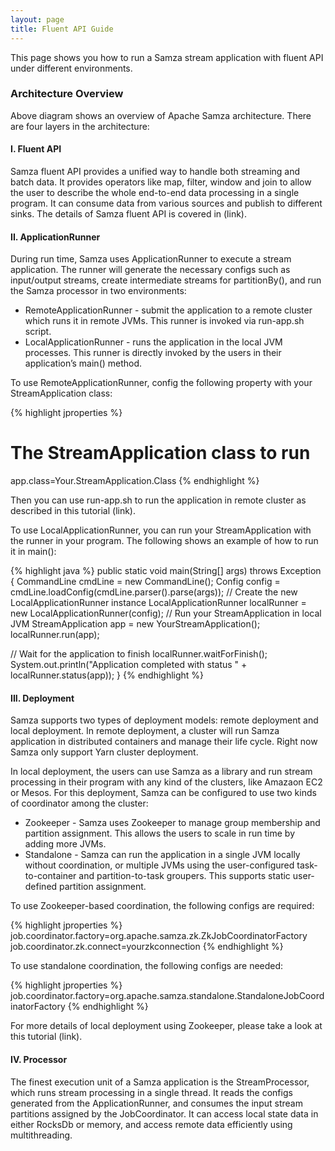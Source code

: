 ```yaml
---
layout: page
title: Fluent API Guide
---
```

<!--
   Licensed to the Apache Software Foundation (ASF) under one or more
   contributor license agreements.  See the NOTICE file distributed with
   this work for additional information regarding copyright ownership.
   The ASF licenses this file to You under the Apache License, Version 2.0
   (the "License"); you may not use this file except in compliance with
   the License.  You may obtain a copy of the License at

       http://www.apache.org/licenses/LICENSE-2.0

   Unless required by applicable law or agreed to in writing, software
   distributed under the License is distributed on an "AS IS" BASIS,
   WITHOUT WARRANTIES OR CONDITIONS OF ANY KIND, either express or implied.
   See the License for the specific language governing permissions and
   limitations under the License.
-->

This page shows you how to run a Samza stream application with fluent API under different environments.

### Architecture Overview

Above diagram shows an overview of Apache Samza architecture. There are four layers in the architecture:

#### I. Fluent API

Samza fluent API provides a unified way to handle both streaming and batch data. It provides operators like map, filter, window and join to allow the user to describe the whole end-to-end data processing in a single program. It can consume data from various sources and publish to different sinks. The details of Samza fluent API is covered in (link).

#### II. ApplicationRunner

During run time, Samza uses ApplicationRunner to execute a stream application. The runner will generate the necessary configs such as input/output streams, create intermediate streams for partitionBy(), and run the Samza processor in two environments:

* RemoteApplicationRunner - submit the application to a remote cluster which runs it in remote JVMs. This runner is invoked via run-app.sh script. 
* LocalApplicationRunner - runs the application in the local JVM processes. This runner is directly invoked by the users in their application’s main() method.

To use RemoteApplicationRunner, config the following property with your StreamApplication class:

{% highlight jproperties %}
# The StreamApplication class to run
app.class=Your.StreamApplication.Class
{% endhighlight %}

Then you can use run-app.sh to run the application in remote cluster as described in this tutorial (link).

To use LocalApplicationRunner, you can run your StreamApplication with the runner in your program. The following shows an example of how to run it in main():

{% highlight java %}
public static void main(String[] args) throws Exception {
 CommandLine cmdLine = new CommandLine();
 Config config = cmdLine.loadConfig(cmdLine.parser().parse(args));
 // Create the new LocalApplicationRunner instance
 LocalApplicationRunner localRunner = new LocalApplicationRunner(config);
 // Run your StreamApplication in local JVM
 StreamApplication app = new YourStreamApplication();
 localRunner.run(app);
 
 // Wait for the application to finish
 localRunner.waitForFinish();
 System.out.println("Application completed with status " + localRunner.status(app));
}
{% endhighlight %}

#### III. Deployment

Samza supports two types of deployment models: remote deployment and local deployment. In remote deployment, a cluster will run Samza application in distributed containers and manage their life cycle. Right now Samza only support Yarn cluster deployment.

In local deployment, the users can use Samza as a library and run stream processing in their program with any kind of the clusters, like Amazaon EC2 or Mesos. For this deployment, Samza can be configured to use two kinds of coordinator among the cluster:

* Zookeeper - Samza uses Zookeeper to manage group membership and partition assignment. This allows the users to scale in run time by adding more JVMs.
* Standalone - Samza can run the application in a single JVM locally without coordination, or multiple JVMs using the user-configured task-to-container and partition-to-task groupers. This supports static user-defined partition assignment.   

To use Zookeeper-based coordination, the following configs are required:

{% highlight jproperties %}
job.coordinator.factory=org.apache.samza.zk.ZkJobCoordinatorFactory
job.coordinator.zk.connect=yourzkconnection
{% endhighlight %}

To use standalone coordination, the following configs are needed:

{% highlight jproperties %}
job.coordinator.factory=org.apache.samza.standalone.StandaloneJobCoordinatorFactory
{% endhighlight %}

For more details of local deployment using Zookeeper, please take a look at this tutorial (link).

#### IV. Processor

The finest execution unit of a Samza application is the StreamProcessor, which runs stream processing in a single thread. It reads the configs generated from the ApplicationRunner, and consumes the input stream partitions assigned by the JobCoordinator. It can access local state data in either RocksDb or memory, and access remote data efficiently using multithreading. 